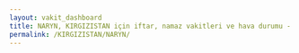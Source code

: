 ```yaml
---
layout: vakit_dashboard
title: NARYN, KIRGIZISTAN için iftar, namaz vakitleri ve hava durumu - ilçe/eyalet seç
permalink: /KIRGIZISTAN/NARYN/
---
```


<script type="text/javascript">
  var GLOBAL_COUNTRY = 'KIRGIZISTAN';
  var GLOBAL_CITY = 'NARYN';
  var GLOBAL_STATE = '';
  var lat = 72;
  var lon = 21;
</script>
